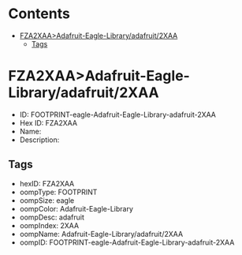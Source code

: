 



Contents
========

* [FZA2XAA>Adafruit-Eagle-Library/adafruit/2XAA](#fza2xaaadafruit-eagle-libraryadafruit2xaa)
	* [Tags](#tags)

# FZA2XAA>Adafruit-Eagle-Library/adafruit/2XAA

- ID: FOOTPRINT-eagle-Adafruit-Eagle-Library-adafruit-2XAA
- Hex ID: FZA2XAA
- Name: 
- Description: 

## Tags

- hexID: FZA2XAA
- oompType: FOOTPRINT
- oompSize: eagle
- oompColor: Adafruit-Eagle-Library
- oompDesc: adafruit
- oompIndex: 2XAA
- oompName: Adafruit-Eagle-Library/adafruit/2XAA
- oompID: FOOTPRINT-eagle-Adafruit-Eagle-Library-adafruit-2XAA

